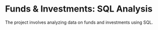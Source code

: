 # Funds & Investments: SQL Analysis #

The project involves analyzing data on funds and investments using SQL.